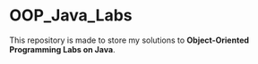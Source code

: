 # OOP_Java_Labs

This repository is made to store my solutions to **Object-Oriented Programming Labs on Java**.
